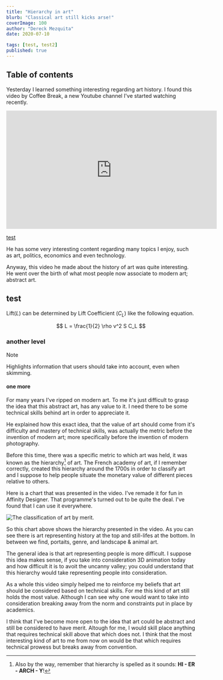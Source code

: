 ```yaml
---
title: "Hierarchy in art"
blurb: "Classical art still kicks arse!"
coverImage: 100
author: "Dereck Mezquita"
date: 2020-07-10

tags: [test, test2]
published: true
---
```


## Table of contents

Yesterday I learned something interesting regarding art history. I found this video by Coffee Break, a new Youtube channel I've started watching recently.

<iframe width="560" height="315" src="https://www.youtube.com/embed/T_ke-MOT1mI" frameborder="0" allow="accelerometer; autoplay; encrypted-media; gyroscope; picture-in-picture" allowfullscreen></iframe>

[test](www.derecksnotes.com)

He has some very interesting content regarding many topics I enjoy, such as art, politics, economics and even technology.

Anyway, this video he made about the history of art was quite interesting. He went over the birth of what most people now associate to modern art; abstract art.

## test

Lift($L$) can be determined by Lift Coefficient ($C_L$) like the following
equation.

$$
L = \frac{1}{2} \rho v^2 S C_L
$$

### another level

> [!NOTE]
> Highlights information that users should take into account, even when skimming.

#### one more

For many years I've ripped on modern art. To me it's just difficult to grasp the idea that this abstract art, has any value to it. I need there to be some technical skills behind art in order to appreciate it.

He explained how this exact idea, that the value of art should come from it's difficulty and mastery of technical skills, was actually the metric before the invention of modern art; more specifically before the invention of modern photography.

Before this time, there was a specific metric to which art was held, it was known as the hierarchy[^1] of art. The French academy of art, if I remember correctly, created this hierarchy around the 1700s in order to classify art and I suppose to help people situate the monetary value of different pieces relative to others.

[^1]: Also by the way, remember that hierarchy is spelled as it sounds: **HI - ER - ARCH - Y**!

Here is a chart that was presented in the video. I've remade it for fun in Affinity Designer. That programme's turned out to be quite the deal. I've found that I can use it everywhere.

![The classification of art by merit.](/blog/20181127_hierarchy-in-art/20181127_hierarchy-of-art.svg)

So this chart above shows the hierarchy presented in the video. As you can see there is art representing history at the top and still-lifes at the bottom. In between we find, portaits, genre, and landscape & animal art.

The general idea is that art representing people is more difficult. I suppose this idea makes sense, if you take into consideration 3D animation today and how difficult it is to avoit the uncanny valley; you could understand that this hierarchy would take representing people into consideration.

As a whole this video simply helped me to reinforce my beliefs that art should be considered based on technical skills. For me this kind of art still holds the most value. Although I can see why one would want to take into consideration breaking away from the norm and constraints put in place by academics.

I think that I've become more open to the idea that art could be abstract and still be considered to have merit. Altough for me, I would skill place anything that requires technical skill above that which does not. I think that the most interesting kind of art to me from now on would be that which requires technical prowess but breaks away from convention.
